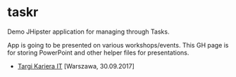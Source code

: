 # taskr
Demo JHipster application for managing through Tasks.

App is going to be presented on various workshops/events. This GH page is for storing PowerPoint and other helper files for presentations.

* [Targi Kariera IT](https://mat3e.github.io/taskr/karierait/) [Warszawa, 30.09.2017]
